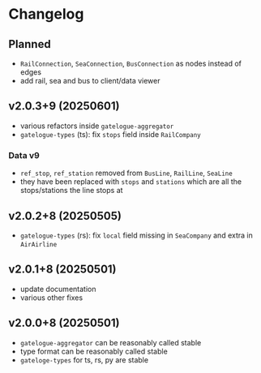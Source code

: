 # Changelog

## Planned
* `RailConnection`, `SeaConnection`, `BusConnection` as nodes instead of edges
* add rail, sea and bus to client/data viewer

## v2.0.3+9 (20250601)
* various refactors inside `gatelogue-aggregator`
* `gatelogue-types` (ts): fix `stops` field inside `RailCompany`

### Data v9
* `ref_stop`, `ref_station` removed from `BusLine`, `RailLine`, `SeaLine`
* they have been replaced with `stops` and `stations` which are all the stops/stations the line stops at

## v2.0.2+8 (20250505)
* `gatelogue-types` (rs): fix `local` field missing in `SeaCompany` and extra in `AirAirline`

## v2.0.1+8 (20250501)
* update documentation
* various other fixes

## v2.0.0+8 (20250501)
* `gatelogue-aggregator` can be reasonably called stable
* type format can be reasonably called stable
* `gateloge-types` for ts, rs, py are stable
